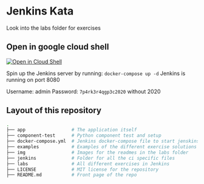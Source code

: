 # Jenkins Kata
Look into the labs folder for exercises

## Open in google cloud shell

[![Open in Cloud Shell](https://gstatic.com/cloudssh/images/open-btn.svg)](https://console.cloud.google.com/cloudshell/editor?cloudshell_git_repo=https://github.com/praqma-training/jenkins-katas.git)

Spin up the Jenkins server by running:
`docker-compose up -d`
Jenkins is running on port 8080

Username: admin
Password: `7p4rk3r4qgp3c2020` without 2020

## Layout of this repository

``` bash
.
├── app                 # The application itself
├── component-test      # Python component test and setup
├── docker-compose.yml  # Jenkins docker-compose file to start jenskins
├── examples            # Examples of the different exercise solutions and more.
├── img                 # Images for the readmes in the labs folder
├── jenkins             # Folder for all the ci specific files
├── labs                # All different exercises in Jenkins
├── LICENSE             # MIT license for the repository
├── README.md           # Front page of the repo
```

